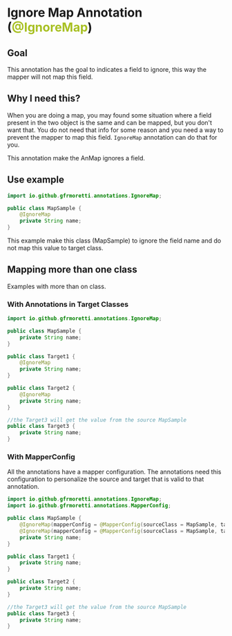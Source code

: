 # Ignore Map Annotation (<span style='color: #A8C023'>@IgnoreMap</span>)

## Goal

This annotation has the goal to indicates a field to ignore, this way the mapper will not map this field.

## Why I need this?

When you are doing a map, you may found some situation where a field present in the two object is the same and can be
mapped, but you don't want that. You do not need that info for some reason and you need a way to prevent the mapper to
map this field. `IgnoreMap` annotation can do that for you.

This annotation make the AnMap ignores a field.

## Use example

```java
import io.github.gfrmoretti.annotations.IgnoreMap;

public class MapSample {
    @IgnoreMap
    private String name;
}
```

This example make this class (MapSample) to ignore the field name and do not map this value to target class.

## Mapping more than one class

Examples with more than on class.

### With Annotations in Target Classes

```java
import io.github.gfrmoretti.annotations.IgnoreMap;

public class MapSample {
    private String name;
}

public class Target1 {
    @IgnoreMap
    private String name;
}

public class Target2 {
    @IgnoreMap
    private String name;
}

//the Target3 will get the value from the source MapSample
public class Target3 {
    private String name;
}
```

### With MapperConfig

All the annotations have a mapper configuration. The annotations need this configuration to personalize the
source and target that is valid to that annotation.

```java
import io.github.gfrmoretti.annotations.IgnoreMap;
import io.github.gfrmoretti.annotations.MapperConfig;

public class MapSample {
    @IgnoreMap(mapperConfig = @MapperConfig(sourceClass = MapSample, targetClass = Target1))
    @IgnoreMap(mapperConfig = @MapperConfig(sourceClass = MapSample, targetClass = Target2))
    private String name;
}

public class Target1 {
    private String name;
}

public class Target2 {
    private String name;
}

//the Target3 will get the value from the source MapSample
public class Target3 {
    private String name;
}
```